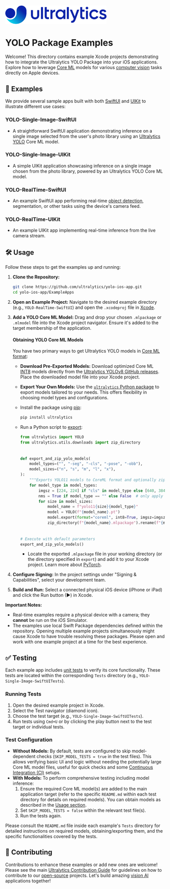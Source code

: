 <a href="https://www.ultralytics.com/"><img src="https://raw.githubusercontent.com/ultralytics/assets/main/logo/Ultralytics_Logotype_Original.svg" width="320" alt="Ultralytics logo"></a>

# YOLO Package Examples

Welcome! This directory contains example Xcode projects demonstrating how to integrate the Ultralytics YOLO Package into your iOS applications. Explore how to leverage [Core ML](https://developer.apple.com/documentation/coreml) models for various [computer vision](https://www.ultralytics.com/glossary/computer-vision-cv) tasks directly on Apple devices.

## 🚀 Examples

We provide several sample apps built with both [SwiftUI](https://developer.apple.com/xcode/swiftui/) and [UIKit](https://developer.apple.com/documentation/uikit) to illustrate different use cases:

### YOLO-Single-Image-SwiftUI

- A straightforward SwiftUI application demonstrating inference on a single image selected from the user's photo library using an [Ultralytics YOLO](https://docs.ultralytics.com/models/) Core ML model.

### YOLO-Single-Image-UIKit

- A simple UIKit application showcasing inference on a single image chosen from the photo library, powered by an Ultralytics YOLO Core ML model.

### YOLO-RealTime-SwiftUI

- An example SwiftUI app performing real-time [object detection](https://www.ultralytics.com/glossary/object-detection), segmentation, or other tasks using the device's camera feed.

### YOLO-RealTime-UIKit

- An example UIKit app implementing real-time inference from the live camera stream.

## 🛠️ Usage

Follow these steps to get the examples up and running:

1.  **Clone the Repository:**

    ```bash
    git clone https://github.com/ultralytics/yolo-ios-app.git
    cd yolo-ios-app/ExampleApps
    ```

2.  **Open an Example Project:** Navigate to the desired example directory (e.g., `YOLO-RealTime-SwiftUI`) and open the `.xcodeproj` file in [Xcode](https://developer.apple.com/xcode/).

3.  **Add a YOLO Core ML Model:** Drag and drop your chosen `.mlpackage` or `.mlmodel` file into the Xcode project navigator. Ensure it's added to the target membership of the application.

    #### Obtaining YOLO Core ML Models

    You have two primary ways to get Ultralytics YOLO models in [Core ML format](https://docs.ultralytics.com/integrations/coreml/):
    - **Download Pre-Exported Models:** Download optimized Core ML [INT8](https://www.ultralytics.com/glossary/model-quantization) models directly from the [Ultralytics YOLOv8 GitHub releases](https://github.com/ultralytics/ultralytics/releases). Place the downloaded model file into your Xcode project.
    - **Export Your Own Models:** Use the [`ultralytics` Python package](https://docs.ultralytics.com/quickstart/) to export models tailored to your needs. This offers flexibility in choosing model types and configurations.

    - Install the package using [pip](https://pip.pypa.io/en/stable/installation/):

      ```bash
      pip install ultralytics
      ```

    - Run a Python script to [export](https://docs.ultralytics.com/modes/export/):

      ```python
      from ultralytics import YOLO
      from ultralytics.utils.downloads import zip_directory


      def export_and_zip_yolo_models(
          model_types=("", "-seg", "-cls", "-pose", "-obb"),
          model_sizes=("n", "s", "m", "l", "x"),
      ):
          """Exports YOLO11 models to CoreML format and optionally zips the output packages."""
          for model_type in model_types:
              imgsz = [224, 224] if "cls" in model_type else [640, 384]  # default input image sizes
              nms = True if model_type == "" else False  # only apply NMS to Detect models
              for size in model_sizes:
                  model_name = f"yolo11{size}{model_type}"
                  model = YOLO(f"{model_name}.pt")
                  model.export(format="coreml", int8=True, imgsz=imgsz, nms=nms)
                  zip_directory(f"{model_name}.mlpackage").rename(f"{model_name}.mlpackage.zip")


      # Execute with default parameters
      export_and_zip_yolo_models()
      ```

      - Locate the exported `.mlpackage` file in your working directory (or the directory specified in `export`) and add it to your Xcode project. Learn more about [PyTorch](https://pytorch.org/).

4.  **Configure Signing:** In the project settings under "Signing & Capabilities", select your development team.

5.  **Build and Run:** Select a connected physical iOS device (iPhone or iPad) and click the Run button (▶) in Xcode.

**Important Notes:**

- Real-time examples require a physical device with a camera; they **cannot** be run on the iOS Simulator.
- The examples use local Swift Package dependencies defined within the repository. Opening multiple example projects simultaneously might cause Xcode to have trouble resolving these packages. Please open and work with one example project at a time for the best experience.

## ✅ Testing

Each example app includes [unit tests](https://en.wikipedia.org/wiki/Unit_testing) to verify its core functionality. These tests are located within the corresponding `Tests` directory (e.g., `YOLO-Single-Image-SwiftUITests`).

### Running Tests

1.  Open the desired example project in Xcode.
2.  Select the Test navigator (diamond icon).
3.  Choose the test target (e.g., `YOLO-Single-Image-SwiftUITests`).
4.  Run tests using `Cmd+U` or by clicking the play button next to the test target or individual tests.

### Test Configuration

- **Without Models:** By default, tests are configured to skip model-dependent checks (`SKIP_MODEL_TESTS = true` in the test files). This allows verifying basic UI and logic without needing the potentially large Core ML model files, useful for quick checks and some [Continuous Integration (CI)](https://www.ultralytics.com/glossary/continuous-integration-ci) setups.
- **With Models:** To perform comprehensive testing including model inference:
  1.  Ensure the required Core ML model(s) are added to the main application target (refer to the specific `README.md` within each test directory for details on required models). You can obtain models as described in the [Usage section](#obtaining-yolo-core-ml-models).
  2.  Set `SKIP_MODEL_TESTS = false` within the relevant test file(s).
  3.  Run the tests again.

Please consult the `README.md` file inside each example's `Tests` directory for detailed instructions on required models, obtaining/exporting them, and the specific functionalities covered by the tests.

## 🤝 Contributing

Contributions to enhance these examples or add new ones are welcome! Please see the main [Ultralytics Contribution Guide](https://docs.ultralytics.com/help/contributing/) for guidelines on how to contribute to our [open-source](https://opensource.org/osd) projects. Let's build amazing [vision AI](https://www.ultralytics.com/glossary/artificial-intelligence-ai) applications together!
